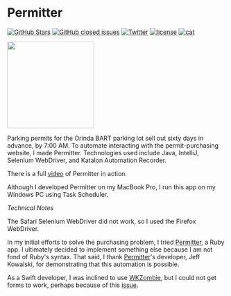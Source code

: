 Permitter
=========

[![GitHub Stars](https://img.shields.io/github/stars/badges/shields.svg?style=social&label=Star)]()
[![GitHub closed issues](https://img.shields.io/github/issues-closed/badges/shields.svg)]()
[![Twitter](https://img.shields.io/badge/twitter-@vermont42-blue.svg?style=flat)](http://twitter.com/vermont42)
[![license](https://img.shields.io/github/license/mashape/apistatus.svg)]()
[![cat](https://img.shields.io/badge/cat-friendly-blue.svg)](https://twitter.com/vermont42/status/784504585243078656)

<a href="url"><img src="BART.gif" align="center" height="200"></a>
<br />

Parking permits for the Orinda BART parking lot sell out sixty days in advance, by 7:00 AM. To automate interacting with the permit-purchasing website, I made Permitter. Technologies used include Java, IntelliJ, Selenium WebDriver, and Katalon Automation Recorder.

There is a full [video](https://vimeo.com/250967769) of Permitter in action.

Although I developed Permitter on my MacBook Pro, I run this app on my Windows PC using Task Scheduler.

*Technical Notes*

The Safari Selenium WebDriver did not work, so I used the Firefox WebDriver.

In my initial efforts to solve the purchasing problem, I tried [Permitter](https://github.com/jeffkowalski/permitter), a Ruby app. I ultimately decided to implement something else because I am not fond of Ruby's syntax. That said, I thank [Permitter](https://github.com/jeffkowalski/permitter)'s developer, Jeff Kowalski, for demonstrating that this automation is possible.

As a Swift developer, I was inclined to use [WKZombie](https://github.com/mkoehnke/WKZombie), but I could not get forms to work, perhaps because of this [issue](https://github.com/mkoehnke/WKZombie/issues/76).

